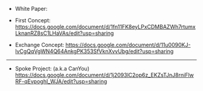 - White Paper:

- First Concept:
https://docs.google.com/document/d/1fn11FK8eyLPxCDMBAZWh7rtumxLknanRZ8sC1LHaVAs/edit?usp=sharing

- Exchange Concept:
https://docs.google.com/document/d/11u0090KJ-lvCgQqVgWN4Q64AnkgPK353SfVknXvvUbg/edit?usp=sharing

------------------
- Spoke Project: (a.k.a CanYou)
https://docs.google.com/document/d/1j2093lC2op6z_EKZsTJnJ8rniFlwRF-qEvpoghI_WJA/edit?usp=sharing
